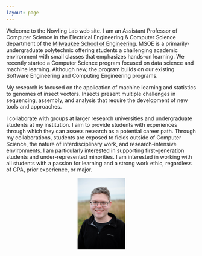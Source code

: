 ```yaml
---
layout: page
---
```

Welcome to the Nowling Lab web site.  I am an Assistant Professor of Computer Science in the Electrical Engineering & Computer Science department of the [Milwaukee School of Engineering](https://www.msoe.edu).  MSOE is a primarily-undergraduate polytechnic offering students a challenging academic environment with small classes that emphasizes hands-on learning.  We recently started a Computer Science program focused on data science and machine learning.  Although new, the program builds on our existing Software Engineering and Computing Engineering programs.

My research is focused on the application of machine learning and statistics to genomes of insect vectors.  Insects present multiple challenges in sequencing, assembly, and analysis that require the development of new tools and approaches.

I collaborate with groups at larger research universities and undergraduate students at my institution.  I aim to provide students with experiences through which they can assess research as a potential career path.  Through my collaborations, students are exposed to fields outside of Computer Science, the nature of interdisciplinary work, and research-intensive environments.  I am particularly interested in supporting first-generation students and under-represented minorities.  I am interested in working with all students with a passion for learning and a strong work ethic, regardless of GPA, prior experience, or major.

<center><img src="/images/photos/nowling.jpg" width="25%" height="25%" /></center>
